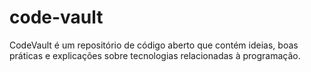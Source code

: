 # code-vault
 CodeVault é um repositório de código aberto que contém ideias, boas práticas e explicações sobre tecnologias relacionadas à programação.
